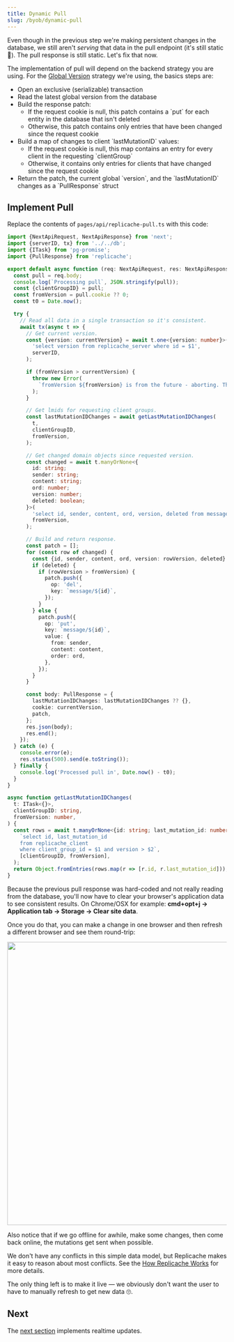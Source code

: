 ```yaml
---
title: Dynamic Pull
slug: /byob/dynamic-pull
---
```


Even though in the previous step we're making persistent changes in the database, we still aren't _serving_ that data in the pull endpoint (it's still static 🤣). The pull response is still static. Let's fix that now.

The implementation of pull will depend on the backend strategy you are using. For the [Global Version](/strategies/global-version) strategy we're using, the basics steps are:

<ul>
  <li>Open an exclusive (serializable) transaction</li>
  <li>Read the latest global version from the database</li>
  <li>Build the response patch:
    <ul>
      <li>If the request cookie is null, this patch contains a `put` for each entity in the database that isn't deleted</li>
      <li>Otherwise, this patch contains only entries that have been changed since the request cookie</li>
    </ul>
  </li>
  <li>Build a map of changes to client `lastMutationID` values:
    <ul>
      <li>If the request cookie is null, this map contains an entry for every client in the requesting `clientGroup`</li>
      <li>Otherwise, it contains only entries for clients that have changed since the request cookie</li>
    </ul>
  </li>
  <li>Return the patch, the current global `version`, and the `lastMutationID` changes as a `PullResponse` struct</li>
</ul>

## Implement Pull

Replace the contents of `pages/api/replicache-pull.ts` with this code:

```ts
import {NextApiRequest, NextApiResponse} from 'next';
import {serverID, tx} from '../../db';
import {ITask} from 'pg-promise';
import {PullResponse} from 'replicache';

export default async function (req: NextApiRequest, res: NextApiResponse) {
  const pull = req.body;
  console.log(`Processing pull`, JSON.stringify(pull));
  const {clientGroupID} = pull;
  const fromVersion = pull.cookie ?? 0;
  const t0 = Date.now();

  try {
    // Read all data in a single transaction so it's consistent.
    await tx(async t => {
      // Get current version.
      const {version: currentVersion} = await t.one<{version: number}>(
        'select version from replicache_server where id = $1',
        serverID,
      );

      if (fromVersion > currentVersion) {
        throw new Error(
          `fromVersion ${fromVersion} is from the future - aborting. This can happen in development if the server restarts. In that case, clear appliation data in browser and refresh.`,
        );
      }

      // Get lmids for requesting client groups.
      const lastMutationIDChanges = await getLastMutationIDChanges(
        t,
        clientGroupID,
        fromVersion,
      );

      // Get changed domain objects since requested version.
      const changed = await t.manyOrNone<{
        id: string;
        sender: string;
        content: string;
        ord: number;
        version: number;
        deleted: boolean;
      }>(
        'select id, sender, content, ord, version, deleted from message where version > $1',
        fromVersion,
      );

      // Build and return response.
      const patch = [];
      for (const row of changed) {
        const {id, sender, content, ord, version: rowVersion, deleted} = row;
        if (deleted) {
          if (rowVersion > fromVersion) {
            patch.push({
              op: 'del',
              key: `message/${id}`,
            });
          }
        } else {
          patch.push({
            op: 'put',
            key: `message/${id}`,
            value: {
              from: sender,
              content: content,
              order: ord,
            },
          });
        }
      }

      const body: PullResponse = {
        lastMutationIDChanges: lastMutationIDChanges ?? {},
        cookie: currentVersion,
        patch,
      };
      res.json(body);
      res.end();
    });
  } catch (e) {
    console.error(e);
    res.status(500).send(e.toString());
  } finally {
    console.log('Processed pull in', Date.now() - t0);
  }
}

async function getLastMutationIDChanges(
  t: ITask<{}>,
  clientGroupID: string,
  fromVersion: number,
) {
  const rows = await t.manyOrNone<{id: string; last_mutation_id: number}>(
    `select id, last_mutation_id
    from replicache_client
    where client_group_id = $1 and version > $2`,
    [clientGroupID, fromVersion],
  );
  return Object.fromEntries(rows.map(r => [r.id, r.last_mutation_id]));
}
```

Because the previous pull response was hard-coded and not really reading from the database, you'll now have to clear your browser's application data to see consistent results. On Chrome/OSX for example: **cmd+opt+j → Application tab -> Storage -> Clear site data**.

Once you do that, you can make a change in one browser and then refresh a different browser and see them round-trip:

<p class="text--center">
  <img src="/img/setup/manual-sync.webp" width="650"/>
</p>

Also notice that if we go offline for awhile, make some changes, then come back online, the mutations get sent when possible.

We don't have any conflicts in this simple data model, but Replicache makes it easy to reason about most conflicts. See the [How Replicache Works](/concepts/how-it-works) for more details.

The only thing left is to make it live — we obviously don't want the user to have to manually refresh to get new data 🙄.

## Next

The [next section](./poke.md) implements realtime updates.
